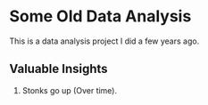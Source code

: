 # Some Old Data Analysis

This is a data analysis project I did a few years ago.

## Valuable Insights

1. Stonks go up (Over time).
